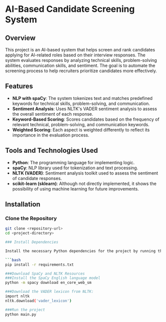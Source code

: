 # AI-Based Candidate Screening System

## Overview
This project is an AI-based system that helps screen and rank candidates applying for AI-related roles based on their interview responses. The system evaluates responses by analyzing technical skills, problem-solving abilities, communication skills, and sentiment. The goal is to automate the screening process to help recruiters prioritize candidates more effectively.

## Features
- **NLP with spaCy**: The system tokenizes text and matches predefined keywords for technical skills, problem-solving, and communication.
- **Sentiment Analysis**: Uses NLTK's VADER sentiment analysis to assess the overall sentiment of each response.
- **Keyword-Based Scoring**: Scores candidates based on the frequency of relevant technical, problem-solving, and communication keywords.
- **Weighted Scoring**: Each aspect is weighted differently to reflect its importance in the evaluation process.

## Tools and Technologies Used
- **Python**: The programming language for implementing logic.
- **spaCy**: NLP library used for tokenization and text processing.
- **NLTK (VADER)**: Sentiment analysis toolkit used to assess the sentiment of candidate responses.
- **scikit-learn (sklearn)**: Although not directly implemented, it shows the possibility of using machine learning for future improvements.

## Installation

### Clone the Repository
```bash
git clone <repository-url>
cd <project-directory>

### Install Dependencies

Install the necessary Python dependencies for the project by running the following command:

```bash
pip install -r requirements.txt

###Download SpaCy and NLTK Resources
###Install the SpaCy English language model
python -m spacy download en_core_web_sm

###Download the VADER lexicon from NLTK:
import nltk
nltk.download('vader_lexicon')

###Run the project
python main.py

